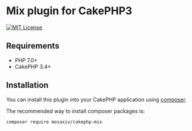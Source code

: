 # Mix plugin for CakePHP3

[![MIT License](http://img.shields.io/badge/license-MIT-blue.svg?style=flat)](LICENSE)

## Requirements

- PHP 7.0+
- CakePHP 3.4+

## Installation

You can install this plugin into your CakePHP application using [composer](http://getcomposer.org).

The recommended way to install composer packages is:

```
composer require mosaxiv/cakephp-mix
```
